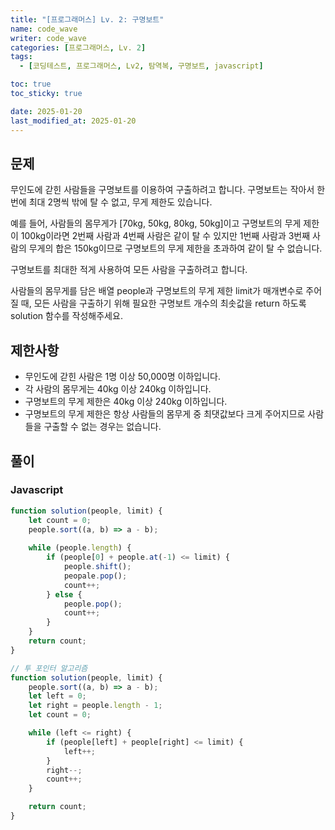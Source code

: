 ```yaml
---
title: "[프로그래머스] Lv. 2: 구명보트"
name: code_wave
writer: code_wave
categories: [프로그래머스, Lv. 2]
tags:
  - [코딩테스트, 프로그래머스, Lv2, 탐역복, 구명보트, javascript]

toc: true
toc_sticky: true

date: 2025-01-20
last_modified_at: 2025-01-20
---
```


## 문제
무인도에 갇힌 사람들을 구명보트를 이용하여 구출하려고 합니다. 구명보트는 작아서 한 번에 최대 2명씩 밖에 탈 수 없고, 무게 제한도 있습니다.

예를 들어, 사람들의 몸무게가 [70kg, 50kg, 80kg, 50kg]이고 구명보트의 무게 제한이 100kg이라면 2번째 사람과 4번째 사람은 같이 탈 수 있지만 1번째 사람과 3번째 사람의 무게의 합은 150kg이므로 구명보트의 무게 제한을 초과하여 같이 탈 수 없습니다.

구명보트를 최대한 적게 사용하여 모든 사람을 구출하려고 합니다.

사람들의 몸무게를 담은 배열 people과 구명보트의 무게 제한 limit가 매개변수로 주어질 때, 모든 사람을 구출하기 위해 필요한 구명보트 개수의 최솟값을 return 하도록 solution 함수를 작성해주세요.

## 제한사항
- 무인도에 갇힌 사람은 1명 이상 50,000명 이하입니다.
- 각 사람의 몸무게는 40kg 이상 240kg 이하입니다.
- 구명보트의 무게 제한은 40kg 이상 240kg 이하입니다.
- 구명보트의 무게 제한은 항상 사람들의 몸무게 중 최댓값보다 크게 주어지므로 사람들을 구출할 수 없는 경우는 없습니다.

## 풀이
### Javascript
```js
function solution(people, limit) {
    let count = 0;
    people.sort((a, b) => a - b);
  
    while (people.length) {
        if (people[0] + people.at(-1) <= limit) {
            people.shift();
            peopale.pop();
            count++;
        } else {
            people.pop();
            count++;
        }
    }
    return count;
}
```

```js
// 투 포인터 알고리즘
function solution(people, limit) {
    people.sort((a, b) => a - b);
    let left = 0;
    let right = people.length - 1;
    let count = 0;

    while (left <= right) {
        if (people[left] + people[right] <= limit) {
            left++;
        }
        right--;
        count++;
    }

    return count;
}
```
